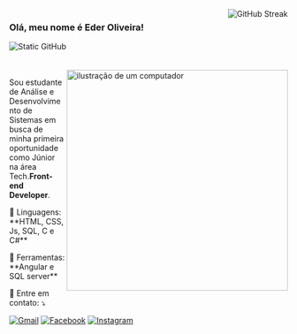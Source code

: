 <img align='right' src="https://github-readme-stats-git-main-rafaelalexandrino.vercel.app/api/top-langs/?username=ederwinnicius&show_icons=true&theme=radical&layout=compact" alt="GitHub Streak" >

### Olá, meu nome é Eder Oliveira!

<img src="https://img.shields.io/static/v1?label=Overview&message=EDER OLIVEIRA&color=f8efd4&style=for-the-badge&logo=GitHub" alt="Static GitHub">

<br>
<br>
<br>

<img src="https://raw.githubusercontent.com/MicaelliMedeiros/micaellimedeiros/master/image/computer-illustration.png" alt="ilustração de um computador" min-width="400px" max-width="400px" width="400px" align="right">

<p align="left"> 
  Sou estudante de Análise e Desenvolvimento de Sistemas em busca de minha primeira oportunidade
como Júnior na área Tech.<strong>Front-end Developer</strong>.<br>
</p>

<p align="left">
  🦄 Linguagens: **HTML, CSS, Js, SQL, C e C#**
</p>

<p align="left">
  💼 Ferramentas: **Angular e SQL server**
</p>

<p align="left">
  💌 Entre em contato: ⤵️
</p>

<p align="left">
  <a href="malito:eder-winnicius@hotmail.com" title="E-mail">
  <img src="https://img.shields.io/badge/-Gmail-FF0000?style=flat-square&labelColor=FF0000&logo=gmail&logoColor=white&link=LINK-DO-SEU-GMAIL" alt="Gmail"/></a>
  <a href="https://linkedin.com/in/eder-winnicius" title="LinkedIn">
  <img src="https://img.shields.io/badge/-Facebook-3b5998?style=flat-square&labelColor=3b5998&logo=facebook&logoColor=white&link=LINK-DO-SEU-FACEBOOK" alt="Facebook"/></a>
  <a href="#" title="Instagram">
  <img src="https://img.shields.io/badge/-Instagram-DF0174?style=flat-square&labelColor=DF0174&logo=instagram&logoColor=white&link=LINK-DO-SEU-INSTAGRAM" alt="Instagram"/></a>
</p>
